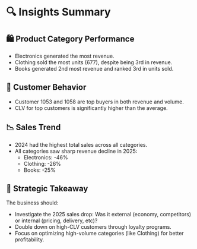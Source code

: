 # 🔍 Insights Summary

## 🛍️ Product Category Performance

- Electronics generated the most revenue.
- Clothing sold the most units (677), despite being 3rd in revenue.
- Books generated 2nd most revenue and ranked 3rd in units sold.

## 👥 Customer Behavior

- Customer 1053 and 1058 are top buyers in both revenue and volume.
- CLV for top customers is significantly higher than the average.

## 📉 Sales Trend

- 2024 had the highest total sales across all categories.
- All categories saw sharp revenue decline in 2025:
  - Electronics: -46%
  - Clothing: -26%
  - Books: -25%

## 🧭 Strategic Takeaway

The business should:
- Investigate the 2025 sales drop: Was it external (economy, competitors) or internal (pricing, delivery, etc)?
- Double down on high-CLV customers through loyalty programs.
- Focus on optimizing high-volume categories (like Clothing) for better profitability.
